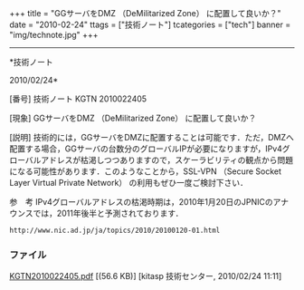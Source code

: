 ﻿+++
title = "GGサーバをDMZ （DeMilitarized Zone） に配置して良いか？"
date = "2010-02-24"
ttags = ["技術ノート"]
tcategories = ["tech"]
banner = "img/technote.jpg"
+++

-----------------------------------------------------------------------------------------------------------------------------

*技術ノート

2010/02/24*


[番号]
技術ノート KGTN 2010022405

[現象]
GGサーバをDMZ （DeMilitarized Zone） に配置して良いか？

[説明]
技術的には，GGサーバをDMZに配置することは可能です．ただ，DMZへ配置する場合，GGサーバの台数分のグローバルIPが必要になりますが，IPv4グローバルアドレスが枯渇しつつありますので，スケーラビリティの観点から問題になる可能性があります．このようなことから，SSL-VPN
（Secure Socket Layer Virtual Private Network）
の利用もぜひ一度ご検討下さい．

参　考
IPv4グローバルアドレスの枯渇時期は，2010年1月20日のJPNICのアナウンスでは，2011年後半と予測されております．

    http://www.nic.ad.jp/ja/topics/2010/20100120-01.html


### ファイル

 
 


[KGTN2010022405.pdf](http://techreport.kitasp.net/attachments/download/66/KGTN2010022405.pdf)
 [(56.6 KB)] [kitasp 技術センター, 2010/02/24
11:11]


 


 

